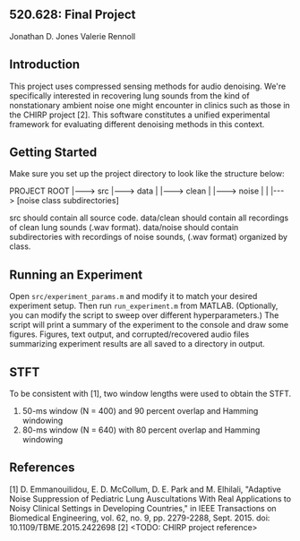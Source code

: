 520.628: Final Project
----------------------
Jonathan D. Jones
Valerie Rennoll

Introduction
------------
This project uses compressed sensing methods for audio denoising. We're
specifically interested in recovering lung sounds from the kind of
nonstationary ambient noise one might encounter in clinics such as those in
the CHIRP project [2]. This software constitutes a unified
experimental framework for evaluating different denoising methods in this
context.

Getting Started
---------------
Make sure you set up the project directory to look like the structure below:

PROJECT ROOT
  |---> src
  |---> data
  | |---> clean
  | |---> noise
  | | |---> [noise class subdirectories]

src should contain all source code.
data/clean should contain all recordings of clean lung sounds (.wav format).
data/noise should contain subdirectories with recordings of noise sounds,
  (.wav format) organized by class.

Running an Experiment
---------------------
Open `src/experiment_params.m` and modify it to match your desired
experiment setup. Then run `run_experiment.m` from MATLAB.
(Optionally, you can modify the script to sweep over different
hyperparameters.) The script will print a summary of the experiment to the
console and draw some figures. Figures, text output, and corrupted/recovered
audio files summarizing experiment results are all saved to a directory in
output.

STFT
----
To be consistent with [1], two window lengths were used to obtain the STFT.
1. 50-ms window (N = 400) and 90 percent overlap and Hamming windowing
2. 80-ms window (N = 640) with 80 percent overlap and Hamming windowing

References
----------
[1] D. Emmanouilidou, E. D. McCollum, D. E. Park and M. Elhilali,
    "Adaptive Noise Suppression of Pediatric Lung Auscultations With Real
    Applications to Noisy Clinical Settings in Developing Countries,"
    in IEEE Transactions on Biomedical Engineering, vol. 62, no. 9,
    pp. 2279-2288, Sept. 2015. doi: 10.1109/TBME.2015.2422698
[2] <TODO: CHIRP project reference>
